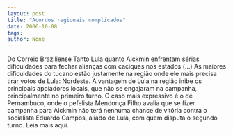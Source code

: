 ```yaml
---
layout: post
title: "Acordos regionais complicados"
date: 2006-10-08
tags: 
author: None
---
```

Do Correio Braziliense
Tanto Lula quanto Alckmin enfrentam sérias dificuldades para fechar alianças com caciques nos estados
(...) As maiores dificuldades do tucano estão justamente na região onde ele mais precisa tirar votos de Lula: Nordeste. A vantagem de Lula na região inibe os principais apoiadores locais, que não se engajaram na campanha, principalmente no primeiro turno. 
O caso mais expressivo é o de Pernambuco, onde o pefelista Mendonça Filho avalia que se fizer campanha para Alckmin não terá nenhuma chance de vitória contra o socialista Eduardo Campos, aliado de Lula, com quem disputa o segundo turno. 
Leia mais aqui. 